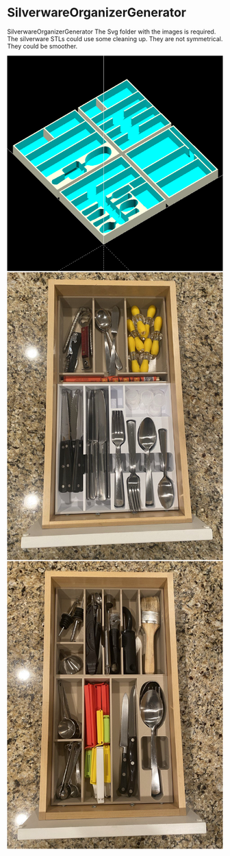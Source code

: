 # SilverwareOrganizerGenerator
SilverwareOrganizerGenerator
The Svg folder with the images is required.
The silverware STLs could use some cleaning up.  They are not symmetrical.  They could be smoother.

![Image Description](Img/Scad.png)
![Image Description](Img/photo_2025-02-15_16-13-58.jpg)
![Image Description](Img/photo_2025-02-15_16-14-06.jpg)

